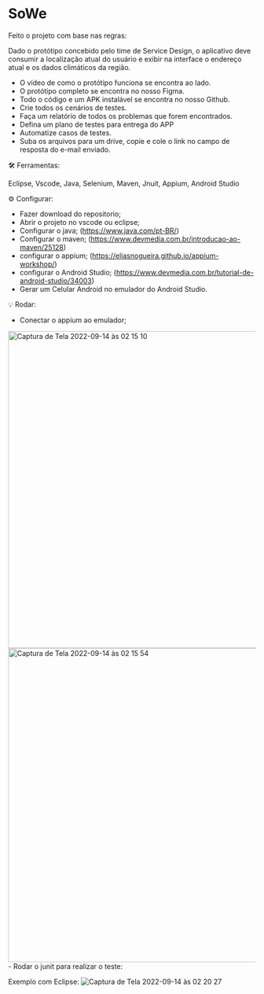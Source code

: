 # SoWe

Feito o projeto com base nas regras:

Dado o protótipo concebido pelo time de Service Design, o aplicativo deve consumir a localização atual do usuário e exibir na interface o endereço atual e os dados climáticos da região.

- O vídeo de como o protótipo funciona se encontra ao lado. 
- O protótipo completo se encontra no nosso Figma.
- Todo o código e um APK instalável se encontra no nosso Github.
- Crie todos os cenários de testes.
- Faça um relatório de todos os problemas que forem encontrados.
- Defina um plano de testes para entrega do APP
- Automatize casos de testes.
- Suba os arquivos para um drive, copie e cole o link no campo de resposta do e-mail enviado.


🛠 Ferramentas:

Eclipse, Vscode, Java, Selenium, Maven, Jnuit, Appium, Android Studio


⚙️ Configurar:
- Fazer download do repositorio;
- Abrir o projeto no vscode ou eclipse;
- Configurar o java; (https://www.java.com/pt-BR/)
- Configurar o maven; (https://www.devmedia.com.br/introducao-ao-maven/25128)
- configurar o appium; (https://eliasnogueira.github.io/appium-workshop/)
- configurar o Android Studio; (https://www.devmedia.com.br/tutorial-de-android-studio/34003)
- Gerar um Celular Android no emulador do Android Studio.

💡 Rodar:
- Conectar o appium ao emulador;
<img width="645" alt="Captura de Tela 2022-09-14 às 02 15 10" src="https://user-images.githubusercontent.com/31110433/190065276-ed2bce07-d2f8-4d8e-903c-4d64a25eacde.png">
<img width="639" alt="Captura de Tela 2022-09-14 às 02 15 54" src="https://user-images.githubusercontent.com/31110433/190065378-a93fcaf1-ecee-4d7d-a98f-9d676c3e86cb.png">
- Rodar o junit para realizar o teste:

Exemplo com Eclipse:
![Captura de Tela 2022-09-14 às 02 20 27](https://user-images.githubusercontent.com/31110433/190065930-356b8096-a837-4360-854b-c50821f07dd5.png)




